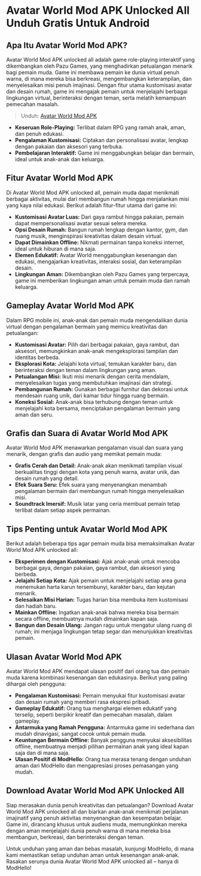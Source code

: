 # Avatar World Mod APK Unlocked All Unduh Gratis Untuk Android

## Apa Itu Avatar World Mod APK?

Avatar World Mod APK unlocked all adalah game role-playing interaktif yang dikembangkan oleh Pazu Games, yang menghadirkan petualangan menarik bagi pemain muda. Game ini membawa pemain ke dunia virtual penuh warna, di mana mereka bisa berkreasi, mengembangkan keterampilan, dan menyelesaikan misi penuh imajinasi. Dengan fitur utama kustomisasi avatar dan desain rumah, game ini mengajak pemain untuk menjelajahi berbagai lingkungan virtual, berinteraksi dengan teman, serta melatih kemampuan pemecahan masalah.

>Unduh: [Avatar World Mod APK](https://modhello.com/avatar-world/)

- **Keseruan Role-Playing:** Terlibat dalam RPG yang ramah anak, aman, dan penuh edukasi.
- **Pengalaman Kustomisasi:** Ciptakan dan personalisasi avatar, lengkap dengan pakaian dan aksesori yang terbuka.
- **Pembelajaran Interaktif:** Game ini menggabungkan belajar dan bermain, ideal untuk anak-anak dan keluarga.

## Fitur Avatar World Mod APK

Di Avatar World Mod APK unlocked all, pemain muda dapat menikmati berbagai aktivitas, mulai dari membangun rumah hingga menjalankan misi yang kaya nilai edukasi. Berikut adalah fitur-fitur utama dari game ini:

- **Kustomisasi Avatar Luas:** Dari gaya rambut hingga pakaian, pemain dapat mempersonalisasi avatar sesuai selera mereka.
- **Opsi Desain Rumah:** Bangun rumah lengkap dengan kantor, gym, dan ruang musik, menginspirasi kreativitas dalam desain virtual.
- **Dapat Dimainkan Offline:** Nikmati permainan tanpa koneksi internet, ideal untuk hiburan di mana saja.
- **Elemen Edukatif:** Avatar World menggabungkan kesenangan dan edukasi, mengajarkan kreativitas, interaksi sosial, dan keterampilan desain.
- **Lingkungan Aman:** Dikembangkan oleh Pazu Games yang terpercaya, game ini memberikan lingkungan aman untuk pemain muda dan ramah keluarga.

## Gameplay Avatar World Mod APK

Dalam RPG mobile ini, anak-anak dan pemain muda mengendalikan dunia virtual dengan pengalaman bermain yang memicu kreativitas dan petualangan:

- **Kustomisasi Avatar:** Pilih dari berbagai pakaian, gaya rambut, dan aksesori, memungkinkan anak-anak mengeksplorasi tampilan dan identitas berbeda.
- **Eksplorasi Kota:** Jelajahi kota virtual, temukan karakter baru, dan berinteraksi dengan teman dalam lingkungan yang aman.
- **Petualangan Misi:** Ikuti misi menarik dengan cerita mendalam, menyelesaikan tugas yang membutuhkan imajinasi dan strategi.
- **Pembangunan Rumah:** Gunakan berbagai furnitur dan dekorasi untuk mendesain ruang unik, dari kamar tidur hingga ruang bermain.
- **Koneksi Sosial:** Anak-anak bisa terhubung dengan teman untuk menjelajahi kota bersama, menciptakan pengalaman bermain yang aman dan seru.

## Grafis dan Suara di Avatar World Mod APK

Avatar World Mod APK menawarkan pengalaman visual dan suara yang menarik, dengan grafis dan audio yang memikat pemain muda:

- **Grafis Cerah dan Detail:** Anak-anak akan menikmati tampilan visual berkualitas tinggi dengan kota yang penuh warna, avatar unik, dan desain rumah yang detail.
- **Efek Suara Seru:** Efek suara yang menyenangkan menambah pengalaman bermain dari membangun rumah hingga menyelesaikan misi.
- **Soundtrack Imersif:** Musik latar yang ceria membuat pemain tetap terlibat dalam setiap aspek permainan.

## Tips Penting untuk Avatar World Mod APK

Berikut adalah beberapa tips agar pemain muda bisa memaksimalkan Avatar World Mod APK unlocked all:

- **Eksperimen dengan Kustomisasi:** Ajak anak-anak untuk mencoba berbagai gaya, dengan pakaian, gaya rambut, dan aksesori yang berbeda.
- **Jelajahi Setiap Kota:** Ajak pemain untuk menjelajahi setiap area guna menemukan harta karun tersembunyi, karakter baru, dan kejutan menarik.
- **Selesaikan Misi Harian:** Tugas harian bisa membuka item kustomisasi dan hadiah baru.
- **Mainkan Offline:** Ingatkan anak-anak bahwa mereka bisa bermain secara offline, membuatnya mudah dimainkan kapan saja.
- **Bangun dan Desain Ulang:** Jangan ragu untuk mengatur ulang ruang di rumah; ini menjaga lingkungan tetap segar dan menunjukkan kreativitas pemain.

## Ulasan Avatar World Mod APK

Avatar World Mod APK mendapat ulasan positif dari orang tua dan pemain muda karena kombinasi kesenangan dan edukasinya. Berikut yang paling dihargai oleh pengguna:

- **Pengalaman Kustomisasi:** Pemain menyukai fitur kustomisasi avatar dan desain rumah yang memberi rasa ekspresi pribadi.
- **Gameplay Edukatif:** Orang tua menghargai elemen edukatif yang terselip, seperti berpikir kreatif dan pemecahan masalah, dalam gameplay.
- **Antarmuka yang Ramah Pengguna:** Antarmuka game ini sederhana dan mudah dinavigasi, sangat cocok untuk pemain muda.
- **Keuntungan Bermain Offline:** Banyak pengguna menyukai aksesibilitas offline, membuatnya menjadi pilihan permainan anak yang ideal kapan saja dan di mana saja.
- **Ulasan Positif di ModHello:** Orang tua merasa tenang dengan unduhan aman dari ModHello dan mengapresiasi proses pemasangan yang mudah.

## Download Avatar World Mod APK Unlocked All

Siap merasakan dunia penuh kreativitas dan petualangan? Download Avatar World Mod APK unlocked all dan biarkan anak-anak menikmati perjalanan imajinatif yang penuh aktivitas menyenangkan dan kesempatan belajar. Game ini, dirancang khusus untuk audiens muda, memungkinkan mereka dengan aman menjelajahi dunia penuh warna di mana mereka bisa membangun, berkreasi, dan berinteraksi dengan teman.

Untuk unduhan yang aman dan bebas masalah, kunjungi ModHello, di mana kami memastikan setiap unduhan aman untuk kesenangan anak-anak. Rasakan serunya dunia Avatar World Mod APK unlocked all – hanya di ModHello!
